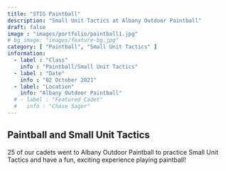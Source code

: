 ```yaml
---
title: "STIG Paintball"
description: "Small Unit Tactics at Albany Outdoor Paintball"
draft: false
image : "images/portfolio/paintball1.jpg"
# bg_image: "images/feature-bg.jpg"
category: [ "Paintball", "Small Unit Tactics" ]
information:
  - label : "Class"
    info : "Paintball/Small Unit Tactics"
  - label : "Date"
    info : "02 October 2021"
  - label: "Location"
    info: "Albany Outdoor Paintball"
  # - label : "Featured Cadet"
  #   info : "Chase Sager"
---
```


## Paintball and Small Unit Tactics

25 of our cadets went to Albany Outdoor Paintball to practice Small Unit Tactics and have a fun, exciting experience playing paintball!
